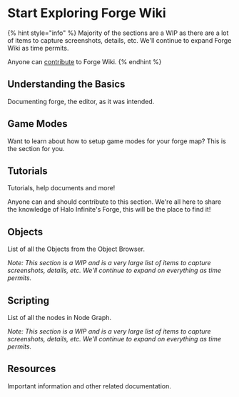# Start Exploring Forge Wiki

{% hint style="info" %}
Majority of the sections are a WIP as there are a lot of items to capture screenshots, details, etc. We'll continue to expand Forge Wiki as time permits.

Anyone can [contribute](../contributors/how-can-i-help/documenting/documenting.md) to Forge Wiki.
{% endhint %}

## Understanding the Basics

Documenting forge, the editor, as it was intended.

## Game Modes

Want to learn about how to setup game modes for your forge map? This is the section for you.

## Tutorials

Tutorials, help documents and more!

Anyone can and should contribute to this section. We're all here to share the knowledge of Halo Infinite's Forge, this will be the place to find it!

## Objects

List of all the Objects from the Object Browser.

_Note: This section is a WIP and is a very large list of items to capture screenshots, details, etc. We'll continue to expand on everything as time permits._

## Scripting

List of all the nodes in Node Graph.

_Note: This section is a WIP and is a very large list of items to capture screenshots, details, etc. We'll continue to expand on everything as time permits._

## Resources

Important information and other related documentation.

<!-- ## Troubleshooting

Need help with Forge? Forge Wiki? Halo? Go here. -->
